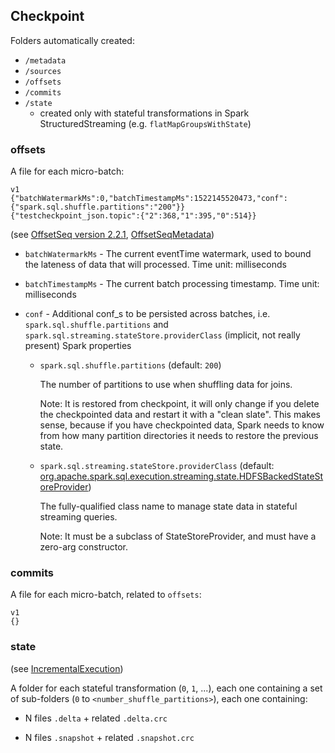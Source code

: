 ## Checkpoint 

Folders automatically created:
- `/metadata`
- `/sources`
- `/offsets`
- `/commits`
- `/state`
    - created only with stateful transformations in Spark StructuredStreaming (e.g. `flatMapGroupsWithState`)

### offsets

A file for each micro-batch:

    v1
    {"batchWatermarkMs":0,"batchTimestampMs":1522145520473,"conf":{"spark.sql.shuffle.partitions":"200"}}
    {"testcheckpoint_json.topic":{"2":368,"1":395,"0":514}}

(see
[OffsetSeq version 2.2.1](https://github.com/apache/spark/blob/v2.2.1/sql/core/src/main/scala/org/apache/spark/sql/execution/streaming/OffsetSeq.scala),
[OffsetSeqMetadata](https://github.com/jaceklaskowski/spark-structured-streaming-book/blob/master/spark-sql-streaming-OffsetSeqMetadata.adoc))

- `batchWatermarkMs` - The current eventTime watermark, used to bound the lateness of data that will processed. Time unit: milliseconds

- `batchTimestampMs` - The current batch processing timestamp. Time unit: milliseconds

- `conf` - Additional conf_s to be persisted across batches, i.e. `spark.sql.shuffle.partitions` and `spark.sql.streaming.stateStore.providerClass` (implicit, not really present) Spark properties

  - `spark.sql.shuffle.partitions` (default: `200`)
  
    The number of partitions to use when shuffling data for joins.
 
    Note: It is restored from checkpoint, it will only change if you delete the checkpointed data and restart it with a "clean slate". This makes sense, because if you have checkpointed data, Spark needs to know from how many partition directories it needs to restore the previous state.
   
  - `spark.sql.streaming.stateStore.providerClass` (default: [org.apache.spark.sql.execution.streaming.state.HDFSBackedStateStoreProvider](https://github.com/apache/spark/blob/v2.2.1/sql/core/src/main/scala/org/apache/spark/sql/execution/streaming/state/HDFSBackedStateStoreProvider.scala))
    
    The fully-qualified class name to manage state data in stateful streaming queries.
    
    Note: It must be a subclass of StateStoreProvider, and must have a zero-arg constructor.

### commits

A file for each micro-batch, related to `offsets`:

    v1
    {}
    
### state
(see [IncrementalExecution](https://github.com/jaceklaskowski/spark-structured-streaming-book/blob/master/spark-sql-streaming-IncrementalExecution.adoc))

A folder for each stateful transformation (`0`, `1`, ...), each one containing a set of sub-folders (`0` to `<number_shuffle_partitions>`), each one containing:

- N files `.delta` + related `.delta.crc`

- N files `.snapshot` + related `.snapshot.crc`